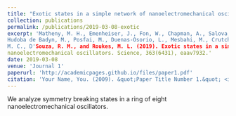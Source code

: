 ```yaml
---
title: "Exotic states in a simple network of nanoelectromechanical oscillators"
collection: publications
permalink: /publications/2019-03-08-exotic
excerpt: 'Matheny, M. H., Emenheiser, J., Fon, W., Chapman, A., Salova, A., Rohden, M., Li, J.,
Hudoba de Badyn, M., Posfai, M., Duenas-Osorio, L., Mesbahi, M., Crutchfield, J. P., Cross,
M. C., D'Souza, R. M., and Roukes, M. L. (2019). Exotic states in a simple network of
nanoelectromechanical oscillators. Science, 363(6431), eaav7932.'
date: 2019-03-08
venue: 'Journal 1'
paperurl: 'http://academicpages.github.io/files/paper1.pdf'
citation: 'Your Name, You. (2009). &quot;Paper Title Number 1.&quot; <i>Journal 1</i>. 1(1).'
---
```

We analyze symmetry breaking states in a ring of eight nanoelectromechanical oscillators.